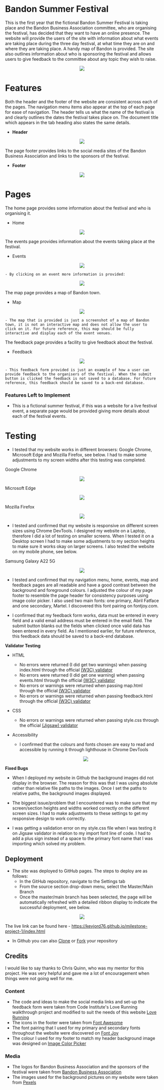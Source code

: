 <!--- Website name -->
# Bandon Summer Festival

<!--- Website overview -->
This is the first year that the fictional Bandon Summer Festival is taking place and the Bandon Business Association committee, who are organising the festival, has decided that they want to have an online presence. The website will provide the users of the site with information about what events are taking place during the three day festival, at what time they are on and where they are taking place. A handy map of Bandon is provided. The site also outlines information about who is sponsoring the festival and allows users to give feedback to the committee about any topic they wish to raise.  

<!--- Responsive design image -->
<p align="center">
  <img src="./assets/images/responsive-home.jpg"/>  
</p>

<!--- Outline the features of the website -->
# Features

Both the header and the footer of the website are consistent across each of the pages. The navigation menu items also appear at the top of each page for ease of navigation. The header tells us what the name of the festival is and clearly outlines the dates the festival takes place on. The document title which appears in the tab heading also states the same details. 

<!--- Header image -->
- __Header__
<p align="center">
  <img src="./assets/images/menu.jpg"/>
</p>

The page footer provides links to the social media sites of the Bandon Business Association and links to the sponsors of the festival. 

<!--- Footer image -->
- __Footer__
<p align="center">
  <img src="./assets/images/footer.jpg"/>
</p>

<!--- Outline what each of the pages does -->
# Pages

The home page provides some information about the festival and who is organising it.

<!--- Home page image -->
- Home
<p align="center">
  <img src="./assets/images/home.jpg"/>
</p>

The events page provides information about the events taking place at the festival.

<!--- Events page image -->
- Events
<p align="center">
  <img src="./assets/images/events.jpg"/>
</p>

<!--- Events more info image -->
    - By clicking on an event more information is provided:
<p align="center">
  <img src="./assets/images/events-info.jpg"/>
</p>

The map page provides a map of Bandon town.

<!--- Map page image -->
- Map
<p align="center">
  <img src="./assets/images/map.jpg"/>
</p>

<!--- Future reference -->
    - The map that is provided is just a screenshot of a map of Bandon town, it is not an interactive map and does not allow the user to click on it. For future reference, this map should be fully interactive and display each of the event venues.

The feedback page provides a facility to give feedback about the festival.

<!--- Feedback page image -->
- Feedback
<p align="center">
  <img src="./assets/images/feedback.jpg"/>
</p>

<!--- Future reference -->
    - This feedback form provided is just an example of how a user can provide feedback to the organisers of the festival. When the submit button is clicked the feedback is not saved to a database. For future reference, this feedback should be saved to a back-end database.

### Features Left to Implement

<!--- Future reference -->
- This is a fictional summer festival, if this was a website for a live festival event, a separate page would be provided giving more details about each of the festival events.

<!--- Outline my testing -->
# Testing

- I tested that my website works in different browsers: Google Chrome, Microsoft Edge and Mozilla Firefox, see below. I had to make some adjustments to my screen widths after this testing was completed.

<!--- Google Chrome, Microsoft Edge and Mozilla Firefox screenshots -->
Google Chrome
<p align="center">
  <img src="./assets/images/chrome.jpg"/>  
</p>

Microsoft Edge
<p align="center">
  <img src="./assets/images/edge.jpg"/>  
</p>

Mozilla Firefox
<p align="center">
  <img src="./assets/images/firefox.jpg"/>
</p>

- I tested and confirmed that my website is responsive on different screen sizes using Chrome DevTools. I designed my website on a Laptop, therefore I did a lot of testing on smaller screens. When I tested it on a Desktop screen I had to make some adjustments to my section heights to make sure it works okay on larger screens. I also tested the website on my mobile phone, see below.

Samsung Galaxy A22 5G
<p align="center">
  <img src="./assets/images/samsung.jpg"/>
</p>

- I tested and confirmed that my navigation menu, home, events, map and feedback pages are all readable and have a good contrast between the background and foreground colours. I adjusted the colour of my page footer to resemble the page header for consistency purposes using image color picker. I also used two main fonts: one primary, Abril Fatface and one secondary, Martel. I discovered this font pairing on fontjoy.com.    

- I confirmed that my feedback form works, data must be entered in every field and a valid email address must be entered in the email field. The submit button blanks out the fields when clicked once valid data has been entered in every field. As I mentioned earlier, for future reference, this feedback data should be saved to a back-end database.

<!--- Outline the validator testing done -->
__Validator Testing__

- HTML
  - No errors were returned (I did get two warnings) when passing index.html through the official [(W3C) validator](https://validator.w3.org/nu/?doc=https%3A%2F%2Fkevjord76.github.io%2Fmilestone-project-1%2Findex.html)
  - No errors were returned (I did get one warning) when passing events.html through the official [(W3C) validator](https://validator.w3.org/nu/?doc=https%3A%2F%2Fkevjord76.github.io%2Fmilestone-project-1%2Fevents.html)
  - No errors or warnings were returned when passing map.html through the official [(W3C) validator](https://validator.w3.org/nu/?doc=https%3A%2F%2Fkevjord76.github.io%2Fmilestone-project-1%2Fmap.html)
  - No errors or warnings were returned when passing feedback.html through the official [(W3C) validator](https://validator.w3.org/nu/?doc=https%3A%2F%2Fkevjord76.github.io%2Fmilestone-project-1%2Ffeedback.html)
- CSS
  - No errors or warnings were returned when passing style.css through the official [(Jigsaw) validator](https://jigsaw.w3.org/css-validator/validator?uri=https%3A%2F%2Fkevjord76.github.io%2Fmilestone-project-1%2Fassets%2Fcss%2Fstyle.css&profile=css3svg&usermedium=all&warning=1&vextwarning=&lang=en) 

- Accessibility
  - I confirmed that the colours and fonts chosen are easy to read and accessible by running it through lighthouse in Chrome DevTools

  <p align="center">
  <img src="./assets/images/lighthouse.jpg"/>
</p>
    
<!--- Outline the bugs found -->
__Fixed Bugs__

- When I deployed my website in Github the background images did not display in the browser. The reason for this was that I was using absolute rather than relative file paths to the images. Once I set the paths to relative paths, the background images displayed.

- The biggest issue/problem that I encountered was to make sure that my screen/section heights and widths worked correctly on the different screen sizes. I had to make adjustments to these settings to get my responsive design to work correctly.

- I was getting a validation error on my style.css file when I was testing it on Jigsaw validator in relation to my import font line of code. I had to add a plus sign instead of a space to the primary font name that I was importing which solved my problem.

## Deployment

- The site was deployed to GitHub pages. The steps to deploy are as follows: 
  - In the GitHub repository, navigate to the Settings tab 
  - From the source section drop-down menu, select the Master/Main Branch
  - Once the master/main branch has been selected, the page will be automatically refreshed with a detailed ribbon display to indicate the successful deployment, see below. 

<p align="center">
  <img src="./assets/images/deployment.jpg"/>  
</p>

The live link can be found here - https://kevjord76.github.io/milestone-project-1/index.html 

- In Github you can also [Clone](https://docs.github.com/en/repositories/creating-and-managing-repositories/cloning-a-repository) or [Fork](https://docs.github.com/en/get-started/quickstart/fork-a-repo) your repository

## Credits 

I would like to say thanks to Chris Quinn, who was my mentor for this project. He was very helpful and gave me a lot of encouragement when things were not going well for me.

### Content 

- The code and ideas to make the social media links and set-up the feedback form were taken from Code Institute's Love Running walkthrough project and modified to suit the needs of this website [Love Running](https://code-institute-org.github.io/love-running-2.0/index.html)
- The icons in the footer were taken from [Font Awesome](https://fontawesome.com/)
- The font pairing that I used for my primary and secondary fonts throughout the website were discovered on [Font Joy](https://fontjoy.com/)
- The colour I used for my footer to match my header background image was designed on [Image Color Picker](https://imagecolorpicker.com/)

### Media

- The logos for Bandon Business Association and the sponsors of the festival were taken from [Bandon Business Association](https://www.bandonbusiness.com/)  
- The images used for the background pictures on my website were taken from [Pexels](https://www.pexels.com/)